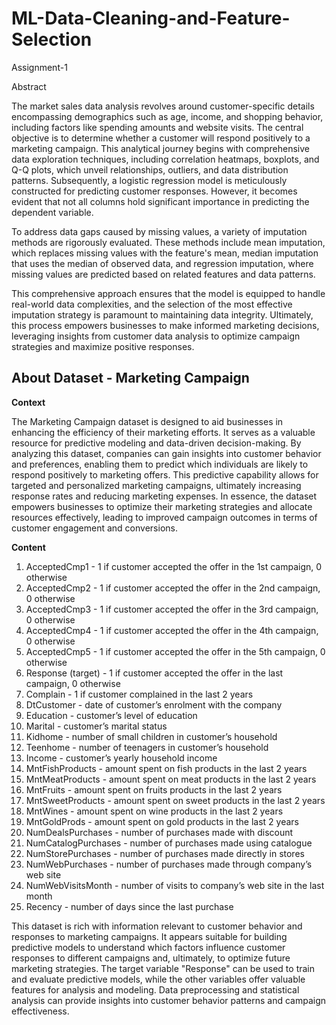 # ML-Data-Cleaning-and-Feature-Selection
Assignment-1

Abstract

The market sales data analysis revolves around customer-specific details encompassing demographics such as age, income, and shopping behavior, including factors like spending amounts and website visits. The central objective is to determine whether a customer will respond positively to a marketing campaign. This analytical journey begins with comprehensive data exploration techniques, including correlation heatmaps, boxplots, and Q-Q plots, which unveil relationships, outliers, and data distribution patterns. Subsequently, a logistic regression model is meticulously constructed for predicting customer responses. However, it becomes evident that not all columns hold significant importance in predicting the dependent variable.

To address data gaps caused by missing values, a variety of imputation methods are rigorously evaluated. These methods include mean imputation, which replaces missing values with the feature's mean, median imputation that uses the median of observed data, and regression imputation, where missing values are predicted based on related features and data patterns.

This comprehensive approach ensures that the model is equipped to handle real-world data complexities, and the selection of the most effective imputation strategy is paramount to maintaining data integrity. Ultimately, this process empowers businesses to make informed marketing decisions, leveraging insights from customer data analysis to optimize campaign strategies and maximize positive responses.

## About Dataset - Marketing Campaign

**Context**

The Marketing Campaign dataset is designed to aid businesses in enhancing the efficiency of their marketing efforts. It serves as a valuable resource for predictive modeling and data-driven decision-making. By analyzing this dataset, companies can gain insights into customer behavior and preferences, enabling them to predict which individuals are likely to respond positively to marketing offers. This predictive capability allows for targeted and personalized marketing campaigns, ultimately increasing response rates and reducing marketing expenses. In essence, the dataset empowers businesses to optimize their marketing strategies and allocate resources effectively, leading to improved campaign outcomes in terms of customer engagement and conversions.


**Content**

1. AcceptedCmp1 - 1 if customer accepted the offer in the 1st campaign, 0 otherwise
2. AcceptedCmp2 - 1 if customer accepted the offer in the 2nd campaign, 0 otherwise
3. AcceptedCmp3 - 1 if customer accepted the offer in the 3rd campaign, 0 otherwise
4. AcceptedCmp4 - 1 if customer accepted the offer in the 4th campaign, 0 otherwise
5. AcceptedCmp5 - 1 if customer accepted the offer in the 5th campaign, 0 otherwise
6. Response (target) - 1 if customer accepted the offer in the last campaign, 0 otherwise
7. Complain - 1 if customer complained in the last 2 years
8. DtCustomer - date of customer’s enrolment with the company
9. Education - customer’s level of education
10. Marital - customer’s marital status
11. Kidhome - number of small children in customer’s household
12. Teenhome - number of teenagers in customer’s household
13. Income - customer’s yearly household income
14. MntFishProducts - amount spent on fish products in the last 2 years
15. MntMeatProducts - amount spent on meat products in the last 2 years
16. MntFruits - amount spent on fruits products in the last 2 years
17. MntSweetProducts - amount spent on sweet products in the last 2 years
18. MntWines - amount spent on wine products in the last 2 years
19. MntGoldProds - amount spent on gold products in the last 2 years
20. NumDealsPurchases - number of purchases made with discount
21. NumCatalogPurchases - number of purchases made using catalogue
22. NumStorePurchases - number of purchases made directly in stores
23. NumWebPurchases - number of purchases made through company’s web site
24. NumWebVisitsMonth - number of visits to company’s web site in the last month
25. Recency - number of days since the last purchase

This dataset is rich with information relevant to customer behavior and responses to marketing campaigns. It appears suitable for building predictive models to understand which factors influence customer responses to different campaigns and, ultimately, to optimize future marketing strategies. The target variable "Response" can be used to train and evaluate predictive models, while the other variables offer valuable features for analysis and modeling. Data preprocessing and statistical analysis can provide insights into customer behavior patterns and campaign effectiveness.
